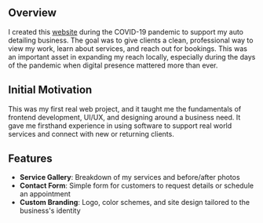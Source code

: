 ## Overview

I created this [website](https://cantamarautodetailing.godaddysites.com/) during the COVID-19 pandemic to support my auto detailing business. The goal was to give clients a clean, professional way to view my work, learn about services, and reach out for bookings. This was an important asset in expanding my reach locally, especially during the days of the pandemic when digital presence mattered more than ever.

## Initial Motivation

This was my first real web project, and it taught me the fundamentals of frontend development, UI/UX, and designing around a business need. It gave me firsthand experience in using software to support real world services and connect with new or returning clients.

## Features

- **Service Gallery**: Breakdown of my services and before/after photos
- **Contact Form**: Simple form for customers to request details or schedule an appointment
- **Custom Branding**: Logo, color schemes, and site design tailored to the business's identity
